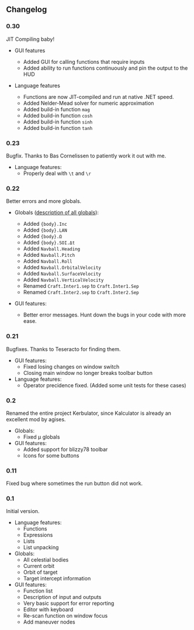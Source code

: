 Changelog
---------
### 0.30
JIT Compiling baby!

- GUI features
  - Added GUI for calling functions that require inputs
  - Added ability to run functions continuously and pin the output to the HUD

- Language features
  - Functions are now JIT-compiled and run at native .NET speed.
  - Added Nelder-Mead solver for numeric approximation
  - Added build-in function `mag`
  - Added build-in function `cosh`
  - Added build-in function `sinh`
  - Added build-in function `tanh`

### 0.23
Bugfix. Thanks to Bas Cornelissen to patiently work it out with me.

- Language features:
  - Properly deal with `\t` and `\r`

### 0.22
Better errors and more globals.

- Globals ([description of all globals](doc/globals.mkd)):
  - Added `{body}.Inc`
  - Added `{body}.LAN`
  - Added `{body}.Ω`
  - Added `{body}.SOI.Δt`
  - Added `Navball.Heading`
  - Added `Navball.Pitch`
  - Added `Navball.Roll`
  - Added `Navball.OrbitalVelocity`
  - Added `Navball.SurfaceVelocity`
  - Added `Navball.VerticalVelocity`
  - Renamed `Craft.Inter1.sep` to `Craft.Inter1.Sep`
  - Renamed `Craft.Inter2.sep` to `Craft.Inter2.Sep`

- GUI features:
  - Better error messages. Hunt down the bugs in your code with more ease.

### 0.21
Bugfixes. Thanks to Teseracto for finding them.

- GUI features:
  - Fixed losing changes on window switch
  - Closing main window no longer breaks toolbar button
- Language features:
  - Operator precidence fixed. (Added some unit tests for these cases)

### 0.2
Renamed the entire project Kerbulator, since Kalculator is already an
excellent mod by agises.

- Globals:
  - Fixed μ globals
- GUI features:
  - Added support for blizzy78 toolbar
  - Icons for some buttons

### 0.11
Fixed bug where sometimes the run button did not work.

### 0.1
Initial version.

- Language features:
  - Functions
  - Expressions
  - Lists
  - List unpacking
- Globals:
  - All celestial bodies
  - Current orbit
  - Orbit of target
  - Target intercept information
- GUI features:
  - Function list
  - Description of input and outputs
  - Very basic support for error reporting
  - Editor with keyboard
  - Re-scan function on window focus
  - Add maneuver nodes
